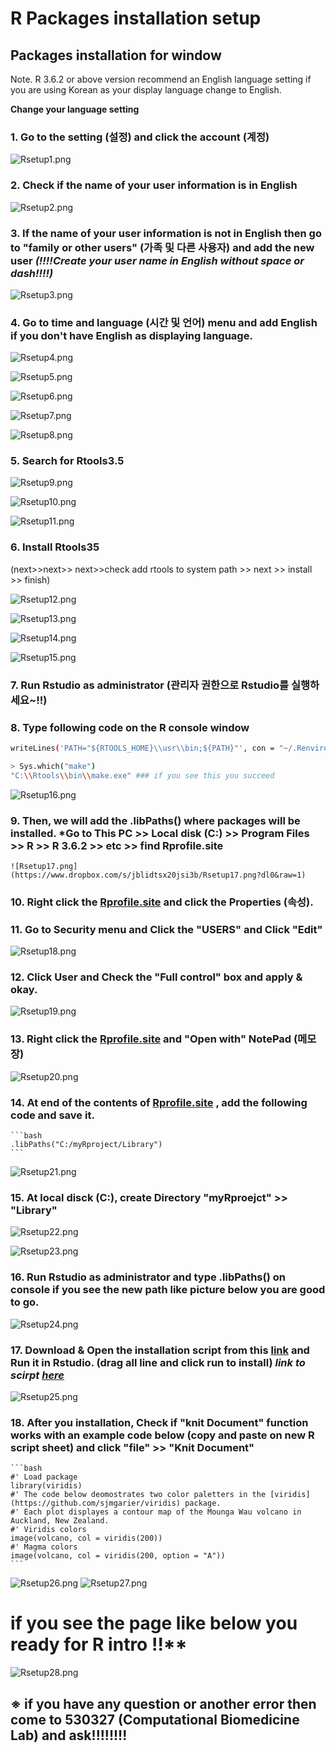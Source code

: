 # R Packages installation setup

## Packages installation for window

Note. R 3.6.2 or above version recommend an English language setting if you are using Korean as your display language change to English.

**Change your language setting**

### 1. Go to the setting (설정) and click the account (계정)

   ![Rsetup1.png](https://www.dropbox.com/s/q7jg4wp51xgol71/Rsetup1.png?dl0&raw=1)

### 2. Check if the name of your user information is in English

   ![Rsetup2.png](https://www.dropbox.com/s/jv1h1vm65vobnpb/Rsetup2.png?dl0&raw=1)

### 3. If the name of your user information is not in English then go to "family or other users" (가족 및 다른 사용자) and add the new user ***(!!!!Create your user name in English without space or dash!!!!)***

   ![Rsetup3.png](https://www.dropbox.com/s/f5liwsfk7zpqtg1/Rsetup3.png?dl0&raw=1)

### 4. Go to time and language (시간 및 언어) menu and add English if you don't have English as displaying language.

   ![Rsetup4.png](https://www.dropbox.com/s/uohqpy245je8uu6/Rsetup4.png?dl0&raw=1)

   ![Rsetup5.png](https://www.dropbox.com/s/z9mq2nszm8gfwh8/Rsetup5.png?dl0&raw=1)
 
   ![Rsetup6.png](https://www.dropbox.com/s/o0w119jt9xvtu2t/Rsetup6.png?dl0&raw=1)

   ![Rsetup7.png](https://www.dropbox.com/s/n1d7a7hleholbg4/Rsetup7.png?dl0&raw=1)

   ![Rsetup8.png](https://www.dropbox.com/s/xritq2cgyn12bzm/Rsetup8.png?dl0&raw=1)

### 5. Search for Rtools3.5 

   ![Rsetup9.png](https://www.dropbox.com/s/5ivxumvwprrr29v/Rsetup9.png?dl0&raw=1)

   ![Rsetup10.png](https://www.dropbox.com/s/96eecayolgcea52/Rsetup10.png?dl0&raw=1)

   ![Rsetup11.png](https://www.dropbox.com/s/orw1mgvoglu4yjz/Rsetup11.png?dl0&raw=1)

### 6. Install Rtools35

(next>>next>> next>>check add rtools to system path >> next >> install >> finish)

![Rsetup12.png](https://www.dropbox.com/s/3kqy739e8fnqi6z/Rsetup12.png?dl0&raw=1)

![Rsetup13.png](https://www.dropbox.com/s/myalqrh6nl29aoy/Rsetup13.png?dl0&raw=1)

![Rsetup14.png](https://www.dropbox.com/s/453xbfthgyw9ap5/Rsetup14.png?dl0&raw=1)

![Rsetup15.png](https://www.dropbox.com/s/tragj2n29guy24p/Rsetup15.png?dl0&raw=1)

### 7. Run Rstudio as administrator (관리자 권한으로 Rstudio를 실행하세요~!!)
### 8. Type following code on the R console window

```bash
writeLines('PATH="${RTOOLS_HOME}\\usr\\bin;${PATH}"', con = "~/.Renviron")
```

```bash
> Sys.which("make")
"C:\\Rtools\\bin\\make.exe" ### if you see this you succeed
```
![Rsetup16.png](https://www.dropbox.com/s/jnahsj1acpcaxiw/Rsetup16.png?dl0&raw=1)

### 9. Then, we will add the .libPaths() where packages will be installed. ***Go to This PC >> Local disk (C:) >> Program Files >> R >> R 3.6.2 >> etc >> find Rprofile.site**

    ![Rsetup17.png](https://www.dropbox.com/s/jblidtsx20jsi3b/Rsetup17.png?dl0&raw=1)

### 10. Right click the [Rprofile.site](http://rprofile.site) and click the Properties (속성). 
### 11. Go to Security menu and Click the "USERS" and Click "Edit" 

   ![Rsetup18.png](https://www.dropbox.com/s/yh7hbctnev37m2q/Rsetup18.png?dl0&raw=1)

### 12. Click User and Check the "Full control" box and apply & okay. 

   ![Rsetup19.png](https://www.dropbox.com/s/ko6b9yyc92xa6su/Rsetup19.png?dl0&raw=1)

### 13. Right click the [Rprofile.site](http://rprofile.site) and "Open with" NotePad (메모장)

   ![Rsetup20.png](https://www.dropbox.com/s/tfk651xqqshdpqg/Rsetup20.png?dl0&raw=1)

### 14. At end of the contents of [Rprofile.site](http://rprofile.site) , add the following code and save it.

    ```bash
    .libPaths("C:/myRproject/Library")
    ```

   ![Rsetup21.png](https://www.dropbox.com/s/mo82kzuv4c3cv0e/Rsetup21.png?dl0&raw=1)

### 15. At local disck (C:), create Directory "myRproejct" >> "Library" 

   ![Rsetup22.png](https://www.dropbox.com/s/2yhc7s0xtajbzvu/Rsetup22.png?dl0&raw=1)

   ![Rsetup23.png](https://www.dropbox.com/s/5qgawjygduv75em/Rsetup23.png?dl0&raw=1)

### 16. Run Rstudio as administrator and type **.libPaths()** on console if you see the new path like picture below you are good to go. 

   ![Rsetup24.png](https://www.dropbox.com/s/sr51bcapgqv5466/Rsetup24.png?dl0&raw=1)

### 17. Download & Open the installation script from this [link](https://www.dropbox.com/s/yqq7qhc7ig89rrh/Installation_script.R?dl=1) and Run it in Rstudio. (drag all line and click run to install) ***link to scirpt [here](https://www.dropbox.com/s/yqq7qhc7ig89rrh/Installation_script.R?dl=1)***

   ![Rsetup25.png](https://www.dropbox.com/s/yxz8gs8ej1ddn3j/Rsetup25.png?dl0&raw=1)

### 18. After you installation, Check if "knit Document" function works with an example code below (copy and paste on new R script sheet) and click "file" >> "Knit Document"

    ```bash
    #' Load package
    library(viridis)
    #' The code below deomostrates two color paletters in the [viridis](https://github.com/sjmgarier/viridis) package.
    #' Each plot displayes a contour map of the Mounga Wau volcano in Auckland, New Zealand.
    #' Viridis colors
    image(volcano, col = viridis(200))
    #' Magma colors
    image(volcano, col = viridis(200, option = "A")) 
    ```
   ![Rsetup26.png](https://www.dropbox.com/s/ce7ie14w698ndv2/Rsetup26.png?dl0&raw=1)
   ![Rsetup27.png](https://www.dropbox.com/s/822dtyrxm2kf4ef/Rsetup27.png?dl0&raw=1)
   
   
   
# if you see the page like below you ready for R intro !!**
   ![Rsetup28.png](https://www.dropbox.com/s/696rh9hlhgcjqj8/Rsetup28.png?dl0&raw=1)







## ※ if you have any question or another error then come to 530327 (Computational Biomedicine Lab) and ask!!!!!!!!
